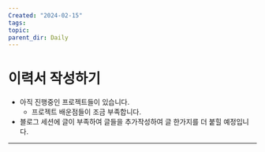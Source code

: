 ```yaml
---
Created: "2024-02-15"
tags: 
topic: 
parent_dir: Daily
---
```

# 이력서 작성하기
- 아직 진행중인 프로젝트들이 있습니다.
	- 프로젝트 배운점들이 조금 부족합니다.
- 블로그 세션에 글이 부족하여 글들을 추가작성하여 글 한가지를 더 붙힐 예정입니다.

---  
